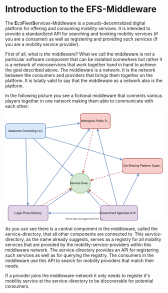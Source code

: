  
# Introduction to the EFS-Middleware

The **E**co**F**leet**S**ervices-Middleware is a pseudo-decentralized digital platform for offering and consuming mobility services. It is intended to provide a standardized API for searching and booking mobility services (if you are a consumer) as well as registering and providing such services (if you are a mobility service provider).

First of all, what is *the* middleware? What we call the middleware is not a particular software component that can be installed somewhere but rather it is a network of microservices that work together hand in hand to achieve the goal described above. *The* middleware is a network. It is the network between the consumers and providers that brings them together on the platform. It is totally valid to say that the middleware as a network also is the platform.

In the following picture you see a fictional middleware that connects various players together in one network making them able to communicate with each other:

![High-level diagram of a fictional middleware network.](./img/Middleware-High-Level.svg)

As you can see there is a central component in the middleware, called the service-directory, that all other components are connected to. This service-directory, as the name already suggests, serves as a registry for all mobility services that are provided by the mobility-service-providers within this middleware network. The service-directory provides an API for registering such services as well as for querying the registry. The consumers in the middleware use this API to search for mobility providers that match their needs.

If a provider joins the middleware-network it only needs to register it's mobility service at the service-directory to be discoverable for potential consumers.


